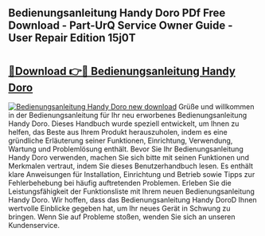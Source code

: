 ## Bedienungsanleitung Handy Doro PDf Free Download - Part-UrQ Service Owner Guide - User Repair Edition 15j0T

# <h2><a href="http://df2r4o.blite.top/?on=Bedienungsanleitung+Handy+Doro">🔗Download 👉🔴 Bedienungsanleitung Handy Doro</a></h2>

[![Bedienungsanleitung Handy Doro new download](https://i.imgur.com/lujVjoI.png)](http://df2r4o.blite.top/?on=Bedienungsanleitung+Handy+Doro)
Grüße und willkommen in der Bedienungsanleitung für Ihr neu erworbenes Bedienungsanleitung Handy Doro. Dieses Handbuch wurde speziell entwickelt, um Ihnen zu helfen, das Beste aus Ihrem Produkt herauszuholen, indem es eine gründliche Erläuterung seiner Funktionen, Einrichtung, Verwendung, Wartung und Problemlösung enthält. Bevor Sie Ihr Bedienungsanleitung Handy Doro verwenden, machen Sie sich bitte mit seinen Funktionen und Merkmalen vertraut, indem Sie dieses Benutzerhandbuch lesen. Es enthält klare Anweisungen für Installation, Einrichtung und Betrieb sowie Tipps zur Fehlerbehebung bei häufig auftretenden Problemen. Erleben Sie die Leistungsfähigkeit der Funktionsliste mit Ihrem neuen Bedienungsanleitung Handy Doro. Wir hoffen, dass das Bedienungsanleitung Handy DoroD Ihnen wertvolle Einblicke gegeben hat, um Ihr neues Gerät in Schwung zu bringen. Wenn Sie auf Probleme stoßen, wenden Sie sich an unseren Kundenservice.
